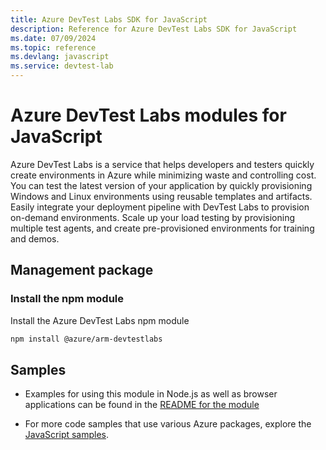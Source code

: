 ```yaml
---
title: Azure DevTest Labs SDK for JavaScript
description: Reference for Azure DevTest Labs SDK for JavaScript
ms.date: 07/09/2024
ms.topic: reference
ms.devlang: javascript
ms.service: devtest-lab
---
```

# Azure DevTest Labs modules for JavaScript

Azure DevTest Labs is a service that helps developers and testers quickly create environments in Azure while minimizing waste and controlling cost. You can test the latest version of your application by quickly provisioning Windows and Linux environments using reusable templates and artifacts. Easily integrate your deployment pipeline with DevTest Labs to provision on-demand environments. Scale up your load testing by provisioning multiple test agents, and create pre-provisioned environments for training and demos.

## Management package

### Install the npm module

Install the Azure DevTest Labs npm module

```bash
npm install @azure/arm-devtestlabs
```

## Samples

* Examples for using this module in Node.js as well as browser applications can be found in the [README for the module](https://www.npmjs.com/package/@azure/arm-devtestlabs)

* For more code samples that use various Azure packages, explore the [JavaScript samples](https://docs.microsoft.com/samples/browse/?languages=javascript).